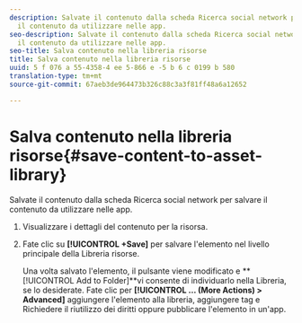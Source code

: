 ```yaml
---
description: Salvate il contenuto dalla scheda Ricerca social network per salvare
  il contenuto da utilizzare nelle app.
seo-description: Salvate il contenuto dalla scheda Ricerca social network per salvare
  il contenuto da utilizzare nelle app.
seo-title: Salva contenuto nella libreria risorse
title: Salva contenuto nella libreria risorse
uuid: 5 f 076 a 55-4358-4 ee 5-866 e -5 b 6 c 0199 b 580
translation-type: tm+mt
source-git-commit: 67aeb3de964473b326c88c3a3f81ff48a6a12652

---
```



# Salva contenuto nella libreria risorse{#save-content-to-asset-library}

Salvate il contenuto dalla scheda Ricerca social network per salvare il contenuto da utilizzare nelle app.

1. Visualizzare i dettagli del contenuto per la risorsa.
1. Fate clic su **[!UICONTROL +Save]** per salvare l'elemento nel livello principale della Libreria risorse.

   Una volta salvato l'elemento, il pulsante viene modificato e **[!UICONTROL Add to Folder]**vi consente di individuarlo nella Libreria, se lo desiderate. Fate clic per **[!UICONTROL … (More Actions) > Advanced]** aggiungere l'elemento alla libreria, aggiungere tag e Richiedere il riutilizzo dei diritti oppure pubblicare l'elemento in un'app.
